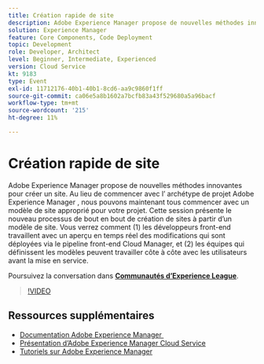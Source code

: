 ```yaml
---
title: Création rapide de site
description: Adobe Experience Manager propose de nouvelles méthodes innovantes pour créer un site. Au lieu de commencer avec l’ archétype de projet Adobe Experience Manager , nous pouvons maintenant tous commencer avec un modèle de site approprié pour votre projet. Cette session présente le nouveau processus de bout en bout de création de sites à partir d’un modèle de site. Vous verrez comment (1) les développeurs front-end travaillent avec un aperçu en temps réel des modifications qui sont déployées via le pipeline front-end Cloud Manager, et (2) les équipes qui définissent les modèles peuvent travailler côte à côte avec les utilisateurs avant la mise en service.
solution: Experience Manager
feature: Core Components, Code Deployment
topic: Development
role: Developer, Architect
level: Beginner, Intermediate, Experienced
version: Cloud Service
kt: 9183
type: Event
exl-id: 11712176-40b1-40b1-8cd6-aa9c9860f1ff
source-git-commit: ca06e5a8b1602a7bcfb83a43f529680a5a96bacf
workflow-type: tm+mt
source-wordcount: '215'
ht-degree: 11%

---
```


# Création rapide de site

Adobe Experience Manager propose de nouvelles méthodes innovantes pour créer un site. Au lieu de commencer avec l’ archétype de projet Adobe Experience Manager , nous pouvons maintenant tous commencer avec un modèle de site approprié pour votre projet. Cette session présente le nouveau processus de bout en bout de création de sites à partir d’un modèle de site. Vous verrez comment (1) les développeurs front-end travaillent avec un aperçu en temps réel des modifications qui sont déployées via le pipeline front-end Cloud Manager, et (2) les équipes qui définissent les modèles peuvent travailler côte à côte avec les utilisateurs avant la mise en service.

Poursuivez la conversation dans **[Communautés d’Experience League](https://adobe.ly/2Y4sJMf)**.

>[!VIDEO](https://video.tv.adobe.com/v/337721/?quality=12&learn=on&hidetitle=true)

## Ressources supplémentaires

- [Documentation Adobe Experience Manager ](https://experienceleague.adobe.com/docs/experience-manager-cloud-service.html?lang=fr)
- [Présentation d’Adobe Experience Manager Cloud Service](https://experienceleague.adobe.com/docs/experience-manager-cloud-service/overview/home.html?lang=fr)
- [Tutoriels sur Adobe Experience Manager](https://experienceleague.adobe.com/docs/experience-manager-tutorials.html?lang=fr)
